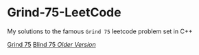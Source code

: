 # Grind-75-LeetCode
My solutions to the famous `Grind 75` leetcode problem set in C++

[Grind 75](https://www.techinterviewhandbook.org/grind75)
[Blind 75 *Older Version*](https://leetcode.com/discuss/general-discussion/460599/blind-75-leetcode-questions)
